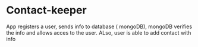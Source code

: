 # Contact-keeper

App registers a user, sends info to database ( mongoDB), mongoDB verifies the info and allows acces to the user. ALso, 
user is able to add contact with info 
